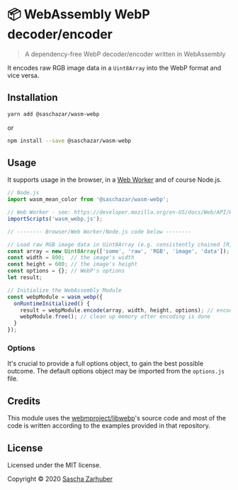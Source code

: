 # 📦 WebAssembly WebP decoder/encoder

> A dependency-free WebP decoder/encoder written in WebAssembly

It encodes raw RGB image data in a `Uint8Array` into the WebP format and vice versa.

## Installation

```bash
yarn add @saschazar/wasm-webp
```

or

```bash
npm install --save @saschazar/wasm-webp
```

## Usage

It supports usage in the browser, in a [Web Worker](https://developer.mozilla.org/en-US/docs/Web/API/Web_Workers_API) and of course Node.js.

```javascript
// Node.js
import wasm_mean_color from '@saschazar/wasm-webp';

// Web Worker - see: https://developer.mozilla.org/en-US/docs/Web/API/WorkerGlobalScope/importScripts
importScripts('wasm_webp.js');

// -------- Browser/Web Worker/Node.js code below --------

// Load raw RGB image data in Uint8Array (e.g. consistently chained [R][G][B] data)
const array = new Uint8Array(['some', 'raw', 'RGB', 'image', 'data']);
const width = 800;  // the image's width
const height = 600; // the image's height
const options = {}; // WebP's options
let result;

// Initialize the WebAssembly Module
const webpModule = wasm_webp({
  onRuntimeInitialized() {
    result = webpModule.encode(array, width, height, options); // encode image data and return a new Uint8Array
    webpModule.free(); // clean up memory after encoding is done
  }
});
```

### Options

It's crucial to provide a full options object, to gain the best possible outcome. The default options object may be imported from the `options.js` file.

## Credits

This module uses the [webmproject/libwebp](https://github.com/webmproject/libwebp)'s source code and most of the code is written according to the examples provided in that repository.

## License

Licensed under the MIT license.

Copyright ©️ 2020 [Sascha Zarhuber](https://sascha.work)
